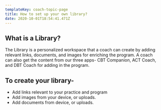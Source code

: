 ```yaml
---
templateKey: coach-topic-page
title: How to set up your own library?
date: 2020-10-01T18:54:41.471Z
---
```

## What is a Library?

The Library is a personalized workspace that a coach can create by adding relevant links, documents, and images for enriching the program. A coach can also get the content from our three apps- CBT Companion, ACT Coach, and DBT Coach for adding in the program. 

## To create your library- 

* Add links relevant to your practice and program
* Add images from your device, or uploads.
* Add documents from device, or uploads.

